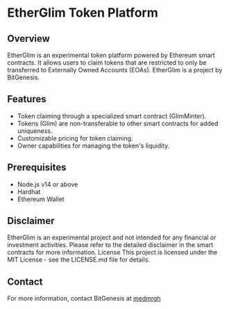 # EtherGlim Token Platform

## Overview

EtherGlim is an experimental token platform powered by Ethereum smart contracts. It allows users to claim tokens that are restricted to only be transferred to Externally Owned Accounts (EOAs). EtherGlim is a project by BitGenesis.

## Features

- Token claiming through a specialized smart contract (GlimMinter).
- Tokens (Glim) are non-transferable to other smart contracts for added uniqueness.
- Customizable pricing for token claiming.
- Owner capabilities for managing the token's liquidity.

## Prerequisites

- Node.js v14 or above
- Hardhat
- Ethereum Wallet

## Disclaimer

EtherGlim is an experimental project and not intended for any financial or investment activities.
Please refer to the detailed disclaimer in the smart contracts for more information.
License
This project is licensed under the MIT License - see the LICENSE.md file for details.

## Contact

For more information, contact BitGenesis at [medmrgh](https://twitter.com/medmrgh)

